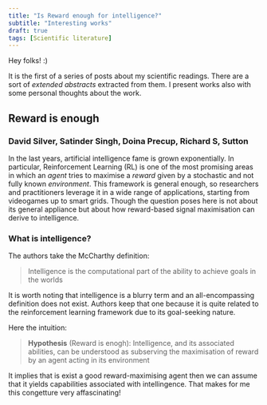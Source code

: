 ```yaml
---
title: "Is Reward enough for intelligence?"
subtitle: "Interesting works"
draft: true
tags: [Scientific literature]
---
```


Hey folks! :)

It is the first of a series of posts about my scientific readings.
There are a sort of *extended abstracts* extracted from them.
I present works also with some personal thoughts about the work.

## Reward is enough
### David Silver, Satinder Singh, Doina Precup, **Richard S, Sutton**

In the last years, artificial intelligence fame is grown exponentially. In particular, Reinforcement Learning (RL) is one of the most promising areas in which an *agent* tries to maximise a *reward* given by a stochastic and not fully known *environment*. 
This framework is general enough, so researchers and practitioners leverage it in a wide range of applications, starting from videogames up to smart grids.
Though the question poses here is not about its general appliance but about how reward-based signal maximisation can derive to intelligence.

### What is intelligence?
The authors take the McCharthy definition:
> Intelligence is the computational part of the ability to achieve goals in the worlds

It is worth noting that intelligence is a blurry term and an all-encompassing definition does not exist. Authors keep that one because it is quite related to the reinforcement learning framework due to its goal-seeking nature.

Here the intuition: 
> **Hypothesis** (Reward is enogh): Intelligence, and its associated abilities, can be understood as subserving the maximisation of reward by an agent acting in its environment

It implies that is exist a good reward-maximising agent then we can assume that it yields capabilities associated with intellingence. That makes for me this congetture very affascinating! 

